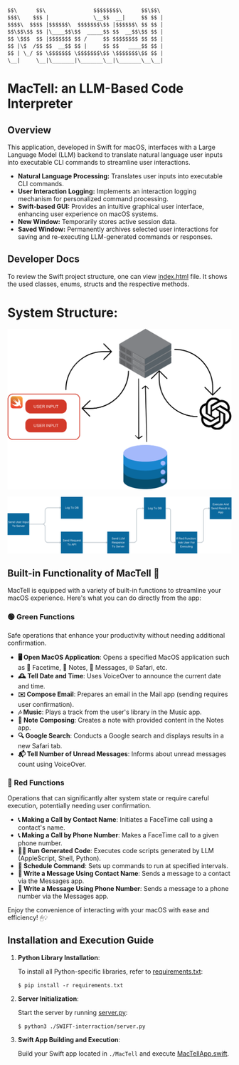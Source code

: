 
    $$\      $$\               $$$$$$$$\      $$\$$\ 
    $$$\    $$$ |              \__$$  __|     $$ $$ |
    $$$$\  $$$$ |$$$$$$\  $$$$$$$\$$ |$$$$$$\ $$ $$ |
    $$\$$\$$ $$ |\____$$\$$  _____$$ $$  __$$\$$ $$ |
    $$ \$$$  $$ |$$$$$$$ $$ /     $$ $$$$$$$$ $$ $$ |
    $$ |\$  /$$ $$  __$$ $$ |     $$ $$   ____$$ $$ |
    $$ | \_/ $$ \$$$$$$$ \$$$$$$$\$$ \$$$$$$$\$$ $$ |
    \__|     \__|\_______|\_______\__|\_______\__\__|


# MacTell: an LLM-Based Code Interpreter


## Overview
This application, developed in Swift for macOS, interfaces with a Large Language Model (LLM) backend to translate natural language user inputs into executable CLI commands to streamline user interactions.

- **Natural Language Processing:** Translates user inputs into executable CLI commands.
- **User Interaction Logging:** Implements an interaction logging mechanism for personalized command processing.
- **Swift-based GUI:** Provides an intuitive graphical user interface, enhancing user experience on macOS systems.
- **New Window:** Temporarily stores active session data.
- **Saved Window:** Permanently archives selected user interactions for saving and re-executing LLM-generated commands or responses.


## Developer Docs

To review the Swift project structure, one can view
[index.html](AppDocumentation%2Fdocumentation%2Fmactell%2Findex.html) file.
It shows the used classes, enums, structs and the respective methods.


# System Structure:

![Media1](media/media2.png)

![Media2](media/media1.png)

## Built-in Functionality of MacTell 🚀

MacTell is equipped with a variety of built-in functions to streamline your macOS experience. Here's what you can do directly from the app:

### 🟢 Green Functions
Safe operations that enhance your productivity without needing additional confirmation.

- **🖥 Open MacOS Application**: Opens a specified MacOS application such as 🎥 Facetime, 📓 Notes, 💬 Messages, 🌐 Safari, etc.
- **🕰 Tell Date and Time**: Uses VoiceOver to announce the current date and time.
- **✉️ Compose Email**: Prepares an email in the Mail app (sending requires user confirmation).
- **🎶 Music**: Plays a track from the user's library in the Music app.
- **📝 Note Composing**: Creates a note with provided content in the Notes app.
- **🔍 Google Search**: Conducts a Google search and displays results in a new Safari tab.
- **📬 Tell Number of Unread Messages**: Informs about unread messages count using VoiceOver.

### 🔴 Red Functions
Operations that can significantly alter system state or require careful execution, potentially needing user confirmation.

- **📞 Making a Call by Contact Name**: Initiates a FaceTime call using a contact's name.
- **📞 Making a Call by Phone Number**: Makes a FaceTime call to a given phone number.
- **👨‍💻 Run Generated Code**: Executes code scripts generated by LLM (AppleScript, Shell, Python).
- **📆 Schedule Command**: Sets up commands to run at specified intervals.
- **💬 Write a Message Using Contact Name**: Sends a message to a contact via the Messages app.
- **💬 Write a Message Using Phone Number**: Sends a message to a phone number via the Messages app.

Enjoy the convenience of interacting with your macOS with ease and efficiency! 🖱💡


## Installation and Execution Guide

1. **Python Library Installation**:

   To install all Python-specific libraries, refer to [requirements.txt](requirements.txt):
   ```shell
   $ pip install -r requirements.txt
   ```

2. **Server Initialization**:

   Start the server by running [server.py](SWIFT-interraction%2Fserver.py):
   ```shell
   $ python3 ./SWIFT-interraction/server.py
   ```

3. **Swift App Building and Execution**:

   Build your Swift app located in `./MacTell` and execute [MacTellApp.swift](MacTell%2FMacTell%2FMacTellApp.swift).

